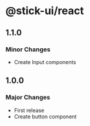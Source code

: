 # @stick-ui/react

## 1.1.0

### Minor Changes

- Create Input components

## 1.0.0

### Major Changes

- First release
- Create button component
